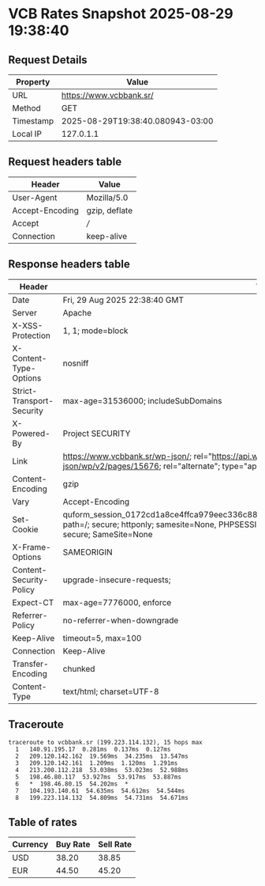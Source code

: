 # VCB Rates Snapshot 2025-08-29 19:38:40
## Request Details

| Property | Value |
|----------|-------|
| URL | https://www.vcbbank.sr/ |
| Method | GET |
| Timestamp | 2025-08-29T19:38:40.080943-03:00 |
| Local IP | 127.0.1.1 |
    
## Request headers table

| Header | Value |
|--------|-------|
| User-Agent | Mozilla/5.0 |
| Accept-Encoding | gzip, deflate |
| Accept | */* |
| Connection | keep-alive |

    
## Response headers table
| Header | Value |
|--------|-------|
| Date | Fri, 29 Aug 2025 22:38:40 GMT |
| Server | Apache |
| X-XSS-Protection | 1, 1; mode=block |
| X-Content-Type-Options | nosniff |
| Strict-Transport-Security | max-age=31536000; includeSubDomains |
| X-Powered-By | Project SECURITY |
| Link | <https://www.vcbbank.sr/wp-json/>; rel="https://api.w.org/", <https://www.vcbbank.sr/wp-json/wp/v2/pages/15676>; rel="alternate"; type="application/json", <https://www.vcbbank.sr/>; rel=shortlink |
| Content-Encoding | gzip |
| Vary | Accept-Encoding |
| Set-Cookie | quform_session_0172cd1a8ce4ffca979eec336c8836d5=LkGHJJMSa12UlV5FZX8SfhrfYihkOnRv6kogEIAV; path=/; secure; httponly; samesite=None, PHPSESSID=5ee1eaf164c4061d227b7d0c4ca1105e; path=/; secure; SameSite=None |
| X-Frame-Options | SAMEORIGIN |
| Content-Security-Policy | upgrade-insecure-requests; |
| Expect-CT | max-age=7776000, enforce |
| Referrer-Policy | no-referrer-when-downgrade |
| Keep-Alive | timeout=5, max=100 |
| Connection | Keep-Alive |
| Transfer-Encoding | chunked |
| Content-Type | text/html; charset=UTF-8 |

## Traceroute 

```
traceroute to vcbbank.sr (199.223.114.132), 15 hops max
  1   140.91.195.17  0.281ms  0.137ms  0.127ms 
  2   209.120.142.162  19.569ms  34.235ms  13.547ms 
  3   209.120.142.161  1.209ms  1.120ms  1.291ms 
  4   213.200.112.218  53.038ms  53.023ms  52.988ms 
  5   198.46.80.117  53.927ms  53.917ms  53.887ms 
  6   *  198.46.80.15  54.202ms  * 
  7   104.193.140.61  54.635ms  54.612ms  54.544ms 
  8   199.223.114.132  54.809ms  54.731ms  54.671ms 

```


## Table of rates

| Currency | Buy Rate | Sell Rate |
|----------|----------|-----------|
| USD | 38.20 | 38.85 |
| EUR | 44.50 | 45.20 |
